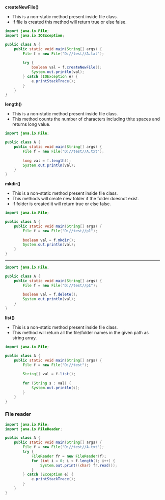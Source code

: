 **createNewFile()**
* This is a non-static method present inside file class.
* If file is created this method will return true or else false.

```java
import java.io.File;
import java.io.IOException;

public class A {
	public static void main(String[] args) {
		File f = new File("D://test//A.txt");
		
		try {
			boolean val = f.createNewFile();
			System.out.println(val);
		} catch (IOException e) {
			e.printStackTrace();
		}
	}
}
```
**length()**
* This is a non-static method present inside file class.
* This method counts the number of characters including thite spaces and returns long value.
```java
import java.io.File;

public class A {
	public static void main(String[] args) {
		File f = new File("D://test//A.txt");
		
		long val = f.length();
		System.out.println(val);
	}
}
```
**mkdir()**
* This is a non-static method present inside file class.
* This methods will create new folder if the folder doesnot exist.
* If folder is created it will return true or else false.
```java
import java.io.File;

public class A {
	public static void main(String[] args) {
		File f = new File("D://test//p1");
		
		boolean val = f.mkdir();
		System.out.println(val);
	}
}
```

---

```java
import java.io.File;

public class A {
	public static void main(String[] args) {
		File f = new File("D://test//p1");
		
		boolean val = f.delete();
		System.out.println(val);
	}
}
```
**list()**
* This is a non-static method present inside file class.
* This method will return all the file/folder names in the given path as string array.
```java
import java.io.File;

public class A {
	public static void main(String[] args) {
		File f = new File("D://test");
		
		String[] val = f.list();
		
		for (String s : val) {
			System.out.println(s);
		}
	}
}
```
### File reader ###

```java
import java.io.File;
import java.io.FileReader;

public class A {
	public static void main(String[] args) {
		File f = new File("D://test//A.txt");
		try {
			FileReader fr = new FileReader(f);
			for (int i = 0; i < f.length(); i++) {
				System.out.print((char) fr.read());
			}
		} catch (Exception e) {
			e.printStackTrace();
		}
	}
}
```